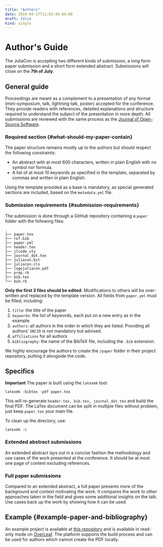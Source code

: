 ```yaml
---
title: "Authors"
date: 2019-04-17T11:03:49-04:00
draft: false
kind: single
---
```


# Author's Guide

The JuliaCon is accepting two different kinds of submission,
a long form paper submission and a short form extended abstract.
Submissions will close on the **7th of July**.

## General guide

Proceedings are meant as a complement to a presentation of
any format (mini-symposium, talk, lightning talk, poster)
accepted for the conference. They provide readers with
references, detailed explanations and structure required to
understand the subject of the presentation in more depth.
All submissions are reviewed with the same process as
the [Journal of Open-Source Software](http://joss.theoj.org).

### Required section {#what-should-my-paper-contain}

The paper structure remains mostly up to the authors
but should respect the following constraints:

- An abstract with at most 600 characters, written in plain English with no symbol nor formula.
- A list of at most 10 keywords as specified in the template, separated by commas and written in plain English.

Using the template provided as a base is mandatory,
as special generated sections are included, based on the `metadata.yml` file.

### Submission requirements {#submission-requirements}

The submission is done through a GitHub repository
containing a `paper` folder with the following files:

```
.
├── paper.tex 
├── ref.bib
├── paper.yml
├── header.tex
├── jlcode.sty
├── journal_dat.tex
├── juliacon.bst
├── juliacon.cls
├── logojuliacon.pdf
├── prep.rb
├── bib.tex
└── bib.rb
```

**Only the first 3 files should be edited**. Modifications to others will be
over-written and replaced by the template version.
All fields from `paper.yml` must be filled, including:

1. `title`: the title of the paper
2. `keywords`: the list of keywords, each put on a new entry as in the example.
3. `authors`: all authors in the order in which they are listed. Providing all authors' `ORCID` is not mandatory but advised.
4. `affiliations` for all authors
5. `bibliography`: the name of the BibTeX file, including the `.bib` extension.

We highly encourage the authors to create the `/paper` folder in their
project repository, putting it alongside the code.

## Specifics

**Important** The paper is built using the `latexmk` tool:

```
latexmk -bibtex -pdf paper.tex
```

This will re-generate `header.tex, bib.tex, journal_dat.tex` and build the final PDF.
The LaTex document can be split in multiple files without problem, just keep
`paper.tex` your main file.  

To clean up the directory, use:

```
latexmk -c
```

### Extended abstract submissions

An extended abstract lays out in a concise fashion the methodology
and use cases of the work presented at the conference.
It should be at most one page of content excluding references.

### Full paper submissions

Compared to an extended abstract, a full paper presents more
of the background and context motivating
the work. It compares the work to other approaches taken in the
field and gives some additional insights on the talk.
Use cases back up the work by showing how it can be used.

## Example {#example-paper-and-bibliography}

An example project is available at [this repository](https://github.com/JuliaCon/JuliaConSubmission.jl)
and is available in read-only mode on [OverLeaf](https://www.overleaf.com/read/dqjbrhqxjpwq).
The platform supports the build process and can be used for authors
which cannot create the PDF locally.
